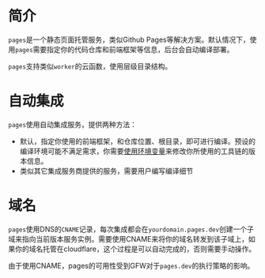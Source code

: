 # 简介

`pages`是一个静态页面托管服务，类似Github Pages等解决方案。默认情况下，使用`pages`需要指定你的代码仓库和前端框架等信息，后台会自动编译部署。

`pages`支持类似`worker`的云函数，使用层级目录结构。

# 自动集成

`pages`使用自动集成服务，提供两种方法：

- 默认，指定你使用的前端框架，和仓库位置、根目录，即可进行编译。预设的编译环境可能不满足需求，你需要[使用环境变量](https://developers.cloudflare.com/pages/platform/build-configuration/)来修改你所使用的工具链的版本信息。
- 类似其它集成服务商提供的服务，需要用户编写编译细节

# 域名

`pages`使用DNS的`CNAME`记录，每次集成都会在`yourdomain.pages.dev`创建一个子域来指向当前版本服务实例。需要使用CNAME来将你的域名转发到该子域上，如果你的域名托管在cloudflare，这个过程是可以自动完成的，否则需要手动操作。

由于使用CNAME，pages的可用性受到GFW对于`pages.dev`的执行策略的影响。